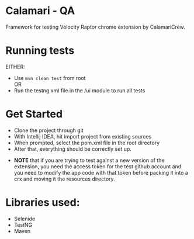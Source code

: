 # Calamari - QA 

Framework for testing Velocity Raptor chrome extension by CalamariCrew.

# Running tests

EITHER:   
- Use `mvn clean test` from root   
OR  
- Run the testng.xml file in the /ui module to run all tests

# Get Started 

- Clone the project through git
- With Intellij IDEA, hit import project from existing sources
- When prompted, select the pom.xml file in the root directory 
- After that, everything should be correctly set up.

* **NOTE** that if you are trying to test against a new version of the extension, you need the access token for the test github account and you need to modify the app code with that token before packing it into a crx and moving it the resources directory. 

# Libraries used:
- Selenide
- TestNG
- Maven 

